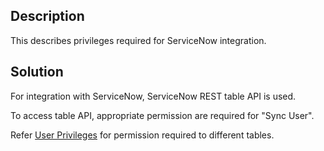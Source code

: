 ## Description

This describes privileges required for ServiceNow integration.

## Solution

For integration with ServiceNow, ServiceNow REST table API is used.

To access table API, appropriate permission are required for "Sync User".

Refer [User Privileges](../../../connectors/servicenow.md#user-privileges) for permission required to different tables.


